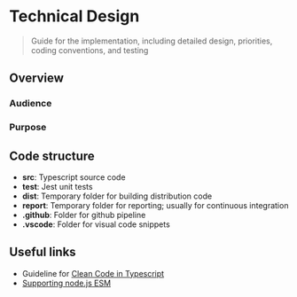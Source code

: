 # Technical Design

> Guide for the implementation, including detailed design, priorities, coding conventions, and testing

## Overview

### Audience

### Purpose

## Code structure

 - __src__: Typescript source code
 - __test__: Jest unit tests
 - __dist__: Temporary folder for building distribution code
 - __report__: Temporary folder for reporting; usually for continuous integration
 - __.github__: Folder for github pipeline
 - __.vscode__: Folder for visual code snippets

## Useful links

 - Guideline for [Clean Code in Typescript](https://labs42io.github.io/clean-code-typescript/)
 - [Supporting node.js ESM](https://the-guild.dev/blog/support-nodejs-esm)
